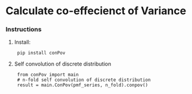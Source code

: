 # Calculate co-effecienct of Variance

### Instructions

1. Install:

        pip install conPov


2. Self convolution of discrete distribution

        from conPov import main
        # n-fold self convolution of discrete distribution
        result = main.ConPov(pmf_series, n_fold).conpov()
